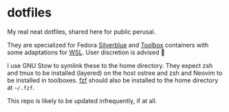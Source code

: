 # dotfiles

My real neat dotfiles, shared here for public perusal.

They are specialized for Fedora
[Silverblue](https://silverblue.fedoraproject.org/) and
[Toolbox](https://github.com/containers/toolbox) containers with some
adaptations for [WSL](https://github.com/microsoft/WSL). User discretion is
advised 🧐

I use GNU Stow to symlink these to the home directory. They expect zsh and tmux
to be installed (layered) on the host ostree and zsh and Neovim to be
installed in toolboxes. [fzf](https://github.com/junegunn/fzf) should also be
installed to the home directory at `~/.fzf`.

This repo is likely to be updated infrequently, if at all.
